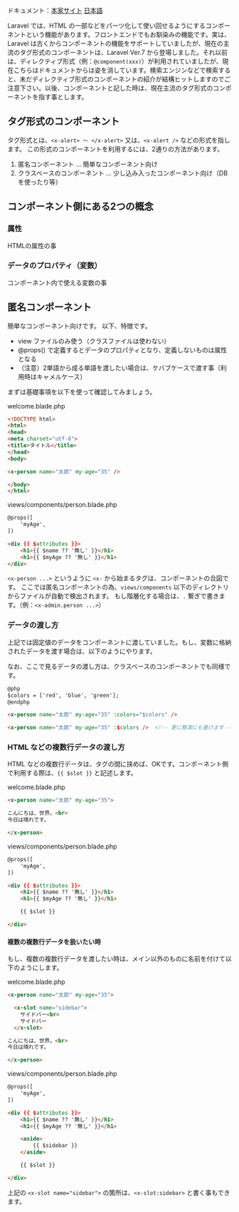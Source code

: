 ドキュメント：[本家サイト](https://laravel.com/docs/11.x/blade#components) [日本語](https://readouble.com/laravel/11.x/ja/blade.html#components)

Laravel では、HTML の一部などをパーツ化して使い回せるようにするコンポーネントという機能があります。フロントエンドでもお馴染みの機能です。実は、Laravel は古くからコンポーネントの機能をサポートしていましたが、現在の主流のタグ形式のコンポーネントは、Laravel Ver.7 から登場しました。それ以前は、ディレクティブ形式（例：`@component(xxx)`）が利用されていましたが、現在こちらはドキュメントからは姿を消しています。検索エンジンなどで検索すると、未だディレクティブ形式のコンポーネントの紹介が結構ヒットしますのでご注意下さい。以後、コンポーネントと記した時は、現在主流のタグ形式のコンポーネントを指す事とします。

## タグ形式のコンポーネント
タグ形式とは、`<x-alert> ～ </x-alert>` 又は、`<x-alert />` などの形式を指します。
この形式のコンポーネントを利用するには、2通りの方法があります。

1. 匿名コンポーネント … 簡単なコンポーネント向け
2. クラスベースのコンポーネント … 少し込み入ったコンポーネント向け（DBを使ったり等）

## コンポーネント側にある2つの概念

### 属性
HTMLの属性の事
### データのプロパティ（変数）
コンポーネント内で使える変数の事

## 匿名コンポーネント
簡単なコンポーネント向けです。
以下、特徴です。
- view ファイルのみ使う（クラスファイルは使わない）
- @props() で定義するとデータのプロパティとなり、定義しないものは属性となる
- （注意）2単語から成る単語を渡したい場合は、ケバブケースで渡す事（利用時はキャメルケース）

まずは基礎事項を以下を使って確認してみましょう。

welcome.blade.php
```html
<!DOCTYPE html>
<html>
<head>
<meta charset="utf-8">
<title>タイトル</title>
</head>
<body>

<x-person name="太郎" my-age="35" />

</body>
</html>
```

views/components/person.blade.php
```html
@props([
	'myAge',
])

<div {{ $attributes }}>
	<h1>{{ $name ?? '無し' }}</h1>
	<h1>{{ $myAge ?? '無し' }}</h1>
</div>
```

`<x-person ...>` というように `<x-` から始まるタグは、コンポーネントの合図です。
ここでは匿名コンポーネントの為、`views/components` 以下のディレクトリからファイルが自動で検出されます。
もし階層化する場合は、`.` 繋ぎで書きます。（例：`<x-admin.person ...>`）

### データの渡し方
上記では固定値のデータをコンポーネントに渡していました。もし、変数に格納されたデータを渡す場合は、以下のようにやります。

なお、ここで見るデータの渡し方は、クラスベースのコンポーネントでも同様です。

```html
@php
$colors = ['red', 'blue', 'green'];
@endphp

<x-person name="太郎" my-age="35" :colors="$colors" />

<x-person name="太郎" my-age="35" :$colors />  <!-- 更に簡潔にも書けます -->
```

### HTML などの複数行データの渡し方
HTML などの複数行データは、タグの間に挟めば、OKです。コンポーネント側で利用する際は、`{{ $slot }}` と記述します。

welcome.blade.php
```html
<x-person name="太郎" my-age="35">

こんにちは、世界。<br>
今日は晴れです。

</x-person>
```

views/components/person.blade.php
```html
@props([
	'myAge',
])

<div {{ $attributes }}>
	<h1>{{ $name ?? '無し' }}</h1>
	<h1>{{ $myAge ?? '無し' }}</h1>

	{{ $slot }}

</div>
```

#### 複数の複数行データを扱いたい時
もし、複数の複数行データを渡したい時は、メイン以外のものに名前を付けて以下のようにします。

welcome.blade.php
```html
<x-person name="太郎" my-age="35">

  <x-slot name="sidebar">
    サイドバー<br>
    サイドバー
  </x-slot>

こんにちは、世界。<br>
今日は晴れです。

</x-person>
```

views/components/person.blade.php
```html
@props([
	'myAge',
])

<div {{ $attributes }}>
	<h1>{{ $name ?? '無し' }}</h1>
	<h1>{{ $myAge ?? '無し' }}</h1>

	<aside>
		{{ $sidebar }}
	</aside>

	{{ $slot }}

</div>
```

上記の `<x-slot name="sidebar">` の箇所は、`<x-slot:sidebar>` と書く事もできます。

